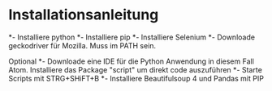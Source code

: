 # Installationsanleitung 

*- Installiere python
*- Installiere pip
*- Installiere Selenium
*- Downloade geckodriver für Mozilla. Muss im PATH sein.



Optional
*- Downloade eine IDE für die Python Anwendung in diesem Fall Atom. Installiere das Package "script" um direkt code auszuführen
*- Starte Scripts mit STRG+SHiFT+B
*- Installiere Beautifulsoup 4 und Pandas mit PIP

